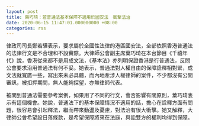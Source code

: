 ```yaml
---
layout: post
title: 葉巧琦：若普通法基本保障不適用於國安法　衝擊法治　
date: 2020-06-15 11:47:01.000000000 +08:00
categories: rss
---
```


律政司司長鄭若驊表示，要求屬於全國性法律的港區國安法，全部依照香港普通法的法律行文是不合理和不設實際。大律師公會副主席葉巧琦在本台節目《千禧年代》說，香港從來都不是用成文法，《基本法》亦列明保證香港是行普通法，反問公會要求沿用普通法有何不妥。她表示，普通法對人權自由的保障詮釋相對緊，成文法就寬廣一些，寫出來未必具體，而內地牽涉人權律師的案件，不少都沒有公開審訊，被扣押期間，無人能夠探望，亦無律師代表。

被問到普通法需要參考案例，如果用了不同的行文，會否影響有關原則，葉巧琦表示有這個機會。她說，普通法下的基本保障情況不適用的話，擔心在詮釋方面有問題，很容易會引起釋法，繼而帶來動盪及憂慮，對法治有很大衝擊。她又解釋，大律師公會希望設日落條款，是希望保障將來在法庭，與訟雙方的權利均得到保障。
